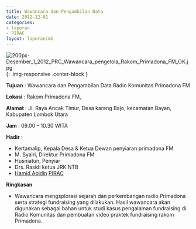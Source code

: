 ```yaml
---
title: Wawancara dan Pengambilan Data
date: 2012-12-01
categories:
- laporan
- PIRAC
layout: laporancmb
---
```



![200px-Desember_1_2012_PRC_Wawancara_pengelola_Rakom_Primadona_FM_OK.jpg](/uploads/200px-Desember_1_2012_PRC_Wawancara_pengelola_Rakom_Primadona_FM_OK.jpg){: .img-responsive .center-block }


**Tujuan** : Wawancara dan Pengambilan Data Radio Komunitas Primadona FM 

**Lokasi** : Rakom Primadona FM, 

**Alamat** : Jl. Raya Ancak Timur, Desa karang Bajo, kecamatan Bayan, Kabupaten Lombok Utara 

**Jam** : 09.00 – 10.30 WITA 

**Hadir** :
* Kertamalip, Kepala Desa & Ketua Dewan penyiaran primadona FM
* M. Syairi, Direktur Primadona FM
* Husniatun, Penyiar
* Drs. Rasidi ketua JRK NTB
* [Hamid Abidin](http://wiki.ciptamedia.org/wiki/Hamid_Abidin) [PIRAC](http://wiki.ciptamedia.org/wiki/PIRAC)

**Ringkasan**  
* Wawancara mengsplorasi sejarah dan perkembangan radio Primadona serta strategi fundraising yang dilakukan. Hasil wawancara akan digunakan sebagai bahan untuk studi kasus pengalaman fundraising di Radio Komunitas dan pembuatan video praktek fundraising rakom Primadona.
